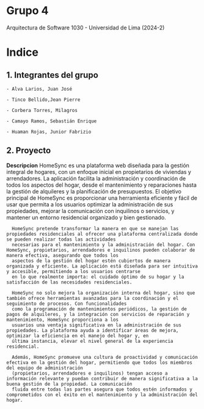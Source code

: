 # Grupo 4
Arquitectura de Software 1030 - Universidad de Lima (2024-2)

# Indice
## 1. Integrantes del grupo
    - Alva Larios, Juan José

    - Tinco Bellido,Jean Pierre

    - Corbera Torres, Milagros

    - Camayo Ramos, Sebastián Enrique

    - Huaman Rojas, Junior Fabrizio
## 2. Proyecto
   **Descripcion**
      HomeSync es una plataforma web diseñada para la gestión integral de hogares, con un enfoque inicial en propietarios de viviendas y arrendadores. La aplicación facilita la 
      administración y coordinación de todos los aspectos del hogar, desde el mantenimiento y reparaciones hasta la gestión de alquileres y la planificación de presupuestos. El objetivo 
      principal de HomeSync es proporcionar una herramienta eficiente y fácil de usar que permita a los usuarios optimizar la administración de sus propiedades, mejorar la comunicación 
      con inquilinos o servicios, y mantener un entorno residencial organizado y bien gestionado.

      HomeSync pretende transformar la manera en que se manejan las propiedades residenciales al ofrecer una plataforma centralizada donde se pueden realizar todas las actividades 
      necesarias para el mantenimiento y la administración del hogar. Con HomeSync, propietarios, arrendadores e inquilinos pueden colaborar de manera efectiva, asegurando que todos los 
      aspectos de la gestión del hogar estén cubiertos de manera organizada y eficiente. La aplicación está diseñada para ser intuitiva y accesible, permitiendo a los usuarios centrarse 
      en lo que realmente importa: el cuidado óptimo de su hogar y la satisfacción de las necesidades residenciales.

      HomeSync no solo mejora la organización interna del hogar, sino que también ofrece herramientas avanzadas para la coordinación y el seguimiento de procesos. Con funcionalidades 
      como la programación de mantenimientos periódicos, la gestión de pagos de alquileres, y la integración con servicios de reparación y mantenimiento, HomeSync proporciona a los 
      usuarios una ventaja significativa en la administración de sus propiedades. La plataforma ayuda a identificar áreas de mejora, optimizar la eficiencia en el manejo del hogar y, en 
      última instancia, elevar el nivel general de la experiencia residencial.

      Además, HomeSync promueve una cultura de proactividad y comunicación efectiva en la gestión del hogar, permitiendo que todos los miembros del equipo de administración 
      (propietarios, arrendadores e inquilinos) tengan acceso a información relevante y puedan contribuir de manera significativa a la buena gestión de la propiedad. La comunicación 
      fluida entre todas las partes asegura que todos estén informados y comprometidos con el éxito en el mantenimiento y la administración del hogar.

